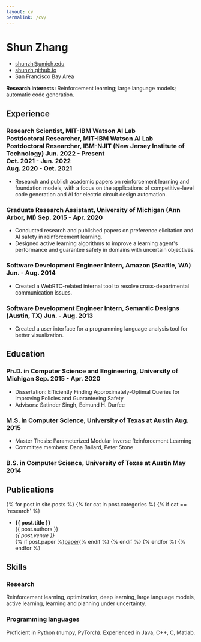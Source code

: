 ```yaml
---
layout: cv
permalink: /cv/
---
```

# Shun Zhang

- shunzh@umich.edu
- [shunzh.github.io](http://shunzh.github.io/)
- San Francisco Bay Area

**Research interests:** Reinforcement learning; large language models; automatic code generation.

## Experience

### <span>Research Scientist, MIT-IBM Watson AI Lab<br>Postdoctoral Researcher, MIT-IBM Watson AI Lab<br>Postdoctoral Researcher, IBM-NJIT (New Jersey Institute of Technology)</span> <span>Jun. 2022 - Present<br>Oct. 2021 - Jun. 2022<br>Aug. 2020 - Oct. 2021</span>

- Research and publish academic papers on reinforcement learning and foundation models, with a focus on the applications of competitive-level code generation and AI for electric circuit design automation.

### <span>Graduate Research Assistant, University of Michigan (Ann Arbor, MI)</span> <span>Sep. 2015 - Apr. 2020</span>

- Conducted research and published papers on preference elicitation and AI safety in reinforcement learning.
- Designed active learning algorithms to improve a learning agent's performance and guarantee safety in domains with uncertain objectives.

### <span>Software Development Engineer Intern, Amazon (Seattle, WA)</span> <span>Jun. - Aug. 2014</span>

- Created a WebRTC-related internal tool to resolve cross-departmental communication issues.

### <span>Software Development Engineer Intern, Semantic Designs (Austin, TX)</span> <span>Jun. - Aug. 2013</span>

- Created a user interface for a programming language analysis tool for better visualization.

## Education

### <span>Ph.D. in Computer Science and Engineering, University of Michigan</span> <span>Sep. 2015 - Apr. 2020</span>

- Dissertation: Efficiently Finding Approximately-Optimal Queries for Improving Policies and Guaranteeing Safety
- Advisors: Satinder Singh, Edmund H. Durfee

### <span>M.S. in Computer Science, University of Texas at Austin</span> <span>Aug. 2015</span>

- Master Thesis: Parameterized Modular Inverse Reinforcement Learning
- Committee members: Dana Ballard, Peter Stone

### <span>B.S. in Computer Science, University of Texas at Austin</span> <span>May 2014</span>


## Publications

<p></p>

{% for post in site.posts %}
{% for cat in post.categories %}
{% if cat == 'research' %}
- **{{ post.title }}**<br>
{{ post.authors }}<br>
*{{ post.venue }}*<br>
{% if post.paper %}<a href="{{post.paper}}">paper</a>{% endif %}
{% endif %}
{% endfor %}
{% endfor %}


## Skills

### Research

Reinforcement learning, optimization, deep learning, large language models, active learning, learning and planning under uncertainty.

### Programming languages

Proficient in Python (numpy, PyTorch). Experienced in Java, C++, C, Matlab.

